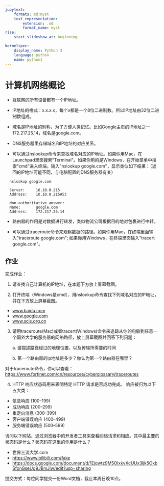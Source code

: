 ```yaml
---
jupytext:
	formats: md:myst
	text_representation:
		extension: .md
		format_name: myst
rise:
	start_slideshow_at: beginning

kernelspec:
	display_name: Python 3
	language: python
	name: python3
---
```



# 计算机网络概论 #

* 互联网的所有设备都有一个IP地址。


* IP地址的格式：x.x.x.x，每个x都是一个8位二进制数。所以IP地址由32位二进制数组成。


* 域名是IP地址的别称，为了方便人类记忆。比如Google主页的IP地址之一172.217.25.14，域名是google.com。


* DNS服务器里存储域名和IP地址的对应关系。


* 可以通过nslookup命令来查找域名对应的IP地址。如果你用Mac，在Launchpad里面搜索"Terminal"。如果你用的是Windows，在开始菜单中搜索"cmd"进入终端。输入"nslookup google.com"，显示类似如下结果：（返回的IP地址可能不同，与电脑配置的DNS服务器有关）

```
  nslookup google.com
  
  Server:     10.10.0.215
  Address:    10.10.0.215#53

  Non-authoritative answer:
  Name:       google.com
  Address:    172.217.25.14
```

* 路由器的作用是对数据进行转发，类似物流公司根据目的地对包裹进行中转。

* 可以通过traceroute命令来观察数据的路径。如果你用Mac，在终端里面输入"traceroute google.com"; 如果你用Windows，在终端里面输入"tracert google.com"。

##  作业 ##

完成作业：

1. 请查找自己计算机的IP地址，在本题下方放上屏幕截图。

2. 打开终端（Windows是cmd），用nslookup命令查找下列域名对应的IP地址，并在下方放上屏幕截图。

* www.baidu.com
* www.google.com
* www.scls.org.cn

3. 请用traceroute(Mac)或者tracert(Windows)命令来追踪从你的电脑到任意一个国外大学的服务器的网络路径，放上屏幕截图并回答下列问题：

    a.	请描述路径经过的地理位置，以及传输所需要的时间

    b.	第一个路由器的ip地址是多少？你认为第一个路由器在哪里？

对于traceroute命令，你可以查看：https://www.fortinet.com/cn/resources/cyberglossary/traceroutes

4. HTTP 响应状态码用来表明特定 HTTP 请求是否成功完成。 响应被归为以下五大类：

* 信息响应 (100–199)
* 成功响应 (200–299)
* 重定向消息 (300–399)
* 客户端错误响应 (400–499)
* 服务端错误响应 (500–599)

访问以下网站，通过浏览器中的开发者工具来查看网络请求和相应。其中最主要的状态码是什么？状态码在这里的作用是什么？

* 世界三流大学.com
* https://www.bilibili.com/fake
* https://docs.google.com/document/d/1Ejqwtz9M5OIxkvXcUUx3Ijk5OkbSfonGseUg9JBmJlw/edit?usp=sharing

提交方式：每位同学提交一份Word文档，截止本周日晚10点。


